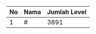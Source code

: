 | No | Nama            | Jumlah Level |
|----|-----------------|--------------|
| 1  | #    |    3891        |
